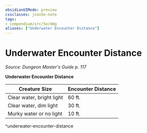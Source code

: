 ```yaml
---
obsidianUIMode: preview
cssclasses: json5e-note
tags:
- compendium/src/5e/dmg
aliases: ["Underwater Encounter Distance"]
---
```

# Underwater Encounter Distance
*Source: Dungeon Master's Guide p. 117* 

**Underwater Encounter Distance**

| Creature Size | Encounter Distance |
|---------------|--------------------|
| Clear water, bright light | 60 ft. |
| Clear water, dim light | 30 ft. |
| Murky water or no light | 10 ft. |
^underwater-encounter-distance